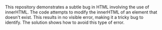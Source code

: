 This repository demonstrates a subtle bug in HTML involving the use of innerHTML.  The code attempts to modify the innerHTML of an element that doesn't exist.  This results in no visible error, making it a tricky bug to identify. The solution shows how to avoid this type of error.
